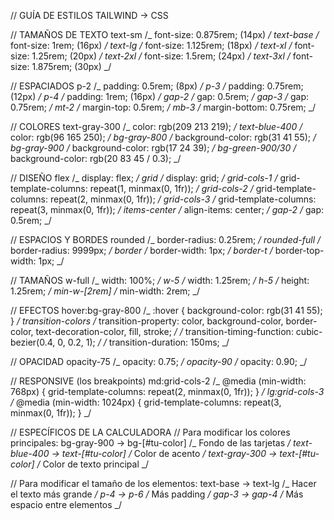// GUÍA DE ESTILOS TAILWIND -> CSS

// TAMAÑOS DE TEXTO
text-sm /_ font-size: 0.875rem; (14px) _/
text-base /_ font-size: 1rem; (16px) _/
text-lg /_ font-size: 1.125rem; (18px) _/
text-xl /_ font-size: 1.25rem; (20px) _/
text-2xl /_ font-size: 1.5rem; (24px) _/
text-3xl /_ font-size: 1.875rem; (30px) _/

// ESPACIADOS
p-2 /_ padding: 0.5rem; (8px) _/
p-3 /_ padding: 0.75rem; (12px) _/
p-4 /_ padding: 1rem; (16px) _/
gap-2 /_ gap: 0.5rem; _/
gap-3 /_ gap: 0.75rem; _/
mt-2 /_ margin-top: 0.5rem; _/
mb-3 /_ margin-bottom: 0.75rem; _/

// COLORES
text-gray-300 /_ color: rgb(209 213 219); _/
text-blue-400 /_ color: rgb(96 165 250); _/
bg-gray-800 /_ background-color: rgb(31 41 55); _/
bg-gray-900 /_ background-color: rgb(17 24 39); _/
bg-green-900/30 /_ background-color: rgb(20 83 45 / 0.3); _/

// DISEÑO
flex /_ display: flex; _/
grid /_ display: grid; _/
grid-cols-1 /_ grid-template-columns: repeat(1, minmax(0, 1fr)); _/
grid-cols-2 /_ grid-template-columns: repeat(2, minmax(0, 1fr)); _/
grid-cols-3 /_ grid-template-columns: repeat(3, minmax(0, 1fr)); _/
items-center /_ align-items: center; _/
gap-2 /_ gap: 0.5rem; _/

// ESPACIOS Y BORDES
rounded /_ border-radius: 0.25rem; _/
rounded-full /_ border-radius: 9999px; _/
border /_ border-width: 1px; _/
border-t /_ border-top-width: 1px; _/

// TAMAÑOS
w-full /_ width: 100%; _/
w-5 /_ width: 1.25rem; _/
h-5 /_ height: 1.25rem; _/
min-w-[2rem] /_ min-width: 2rem; _/

// EFECTOS
hover:bg-gray-800 /_ :hover { background-color: rgb(31 41 55); } _/
transition-colors /_ transition-property: color, background-color, border-color, text-decoration-color, fill, stroke; _/
/_ transition-timing-function: cubic-bezier(0.4, 0, 0.2, 1); _/
/_ transition-duration: 150ms; _/

// OPACIDAD
opacity-75 /_ opacity: 0.75; _/
opacity-90 /_ opacity: 0.90; _/

// RESPONSIVE (los breakpoints)
md:grid-cols-2 /_ @media (min-width: 768px) { grid-template-columns: repeat(2, minmax(0, 1fr)); } _/
lg:grid-cols-3 /_ @media (min-width: 1024px) { grid-template-columns: repeat(3, minmax(0, 1fr)); } _/

// ESPECÍFICOS DE LA CALCULADORA
// Para modificar los colores principales:
bg-gray-900 -> bg-[#tu-color] /_ Fondo de las tarjetas _/
text-blue-400 -> text-[#tu-color] /_ Color de acento _/
text-gray-300 -> text-[#tu-color] /_ Color de texto principal _/

// Para modificar el tamaño de los elementos:
text-base -> text-lg /_ Hacer el texto más grande _/
p-4 -> p-6 /_ Más padding _/
gap-3 -> gap-4 /_ Más espacio entre elementos _/
